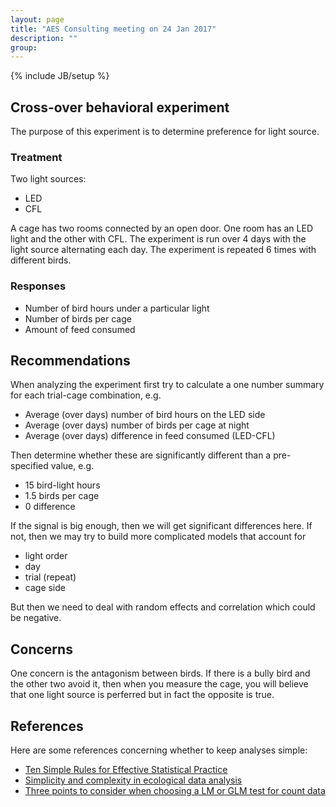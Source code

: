 ```yaml
---
layout: page
title: "AES Consulting meeting on 24 Jan 2017"
description: ""
group: 
---
```

{% include JB/setup %}

## Cross-over behavioral experiment

The purpose of this experiment is to determine preference for light source. 

### Treatment

Two light sources:

 - LED
 - CFL
 
A cage has two rooms connected by an open door.
One room has an LED light and the other with CFL.
The experiment is run over 4 days with the light source alternating each day. 
The experiment is repeated 6 times with different birds.

### Responses

 - Number of bird hours under a particular light
 - Number of birds per cage
 - Amount of feed consumed
 
 
## Recommendations

When analyzing the experiment first try to calculate a one number summary for 
each trial-cage combination, e.g. 

 - Average (over days) number of bird hours on the LED side
 - Average (over days) number of birds per cage at night
 - Average (over days) difference in feed consumed (LED-CFL)
 
Then determine whether these are significantly different than a pre-specified
value, e.g.

 - 15 bird-light hours
 - 1.5 birds per cage
 - 0 difference
 
If the signal is big enough, then we will get significant differences here.
If not, then we may try to build more complicated models that account for 

 - light order
 - day
 - trial (repeat)
 - cage side
 
But then we need to deal with random effects and correlation which could be 
negative. 



## Concerns

One concern is the antagonism between birds. 
If there is a bully bird and the other two avoid it, 
then when you measure the cage, you will believe that one light source is 
perferred but in fact the opposite is true. 

## References

Here are some references concerning whether to keep analyses simple:

- [Ten Simple Rules for Effective Statistical Practice](http://journals.plos.org/ploscompbiol/article?id=10.1371/journal.pcbi.1004961)
- [Simplicity and complexity in ecological data analysis](http://onlinelibrary.wiley.com/doi/10.1890/0012-9658%282007%2988[56:SACIED]2.0.CO;2/abstract)
- [Three points to consider when choosing a LM or GLM test for count data](http://onlinelibrary.wiley.com/doi/10.1111/2041-210X.12552/abstract)
